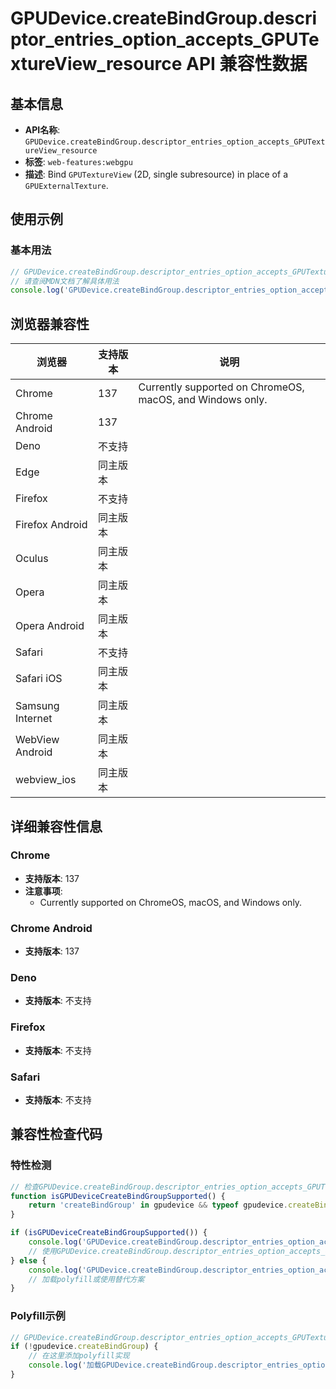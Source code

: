 # GPUDevice.createBindGroup.descriptor_entries_option_accepts_GPUTextureView_resource API 兼容性数据

## 基本信息

- **API名称**: `GPUDevice.createBindGroup.descriptor_entries_option_accepts_GPUTextureView_resource`
- **标签**: `web-features:webgpu`
- **描述**: Bind `GPUTextureView` (2D, single subresource) in place of a `GPUExternalTexture`.

## 使用示例

### 基本用法

```javascript
// GPUDevice.createBindGroup.descriptor_entries_option_accepts_GPUTextureView_resource 使用示例
// 请查阅MDN文档了解具体用法
console.log('GPUDevice.createBindGroup.descriptor_entries_option_accepts_GPUTextureView_resource API');
```

## 浏览器兼容性

| 浏览器 | 支持版本 | 说明 |
|--------|----------|------|
| Chrome | 137 | Currently supported on ChromeOS, macOS, and Windows only. |
| Chrome Android | 137 |  |
| Deno | 不支持 |  |
| Edge | 同主版本 |  |
| Firefox | 不支持 |  |
| Firefox Android | 同主版本 |  |
| Oculus | 同主版本 |  |
| Opera | 同主版本 |  |
| Opera Android | 同主版本 |  |
| Safari | 不支持 |  |
| Safari iOS | 同主版本 |  |
| Samsung Internet | 同主版本 |  |
| WebView Android | 同主版本 |  |
| webview_ios | 同主版本 |  |

## 详细兼容性信息

### Chrome

- **支持版本**: 137
- **注意事项**:
  - Currently supported on ChromeOS, macOS, and Windows only.

### Chrome Android

- **支持版本**: 137

### Deno

- **支持版本**: 不支持

### Firefox

- **支持版本**: 不支持

### Safari

- **支持版本**: 不支持

## 兼容性检查代码

### 特性检测

```javascript
// 检查GPUDevice.createBindGroup.descriptor_entries_option_accepts_GPUTextureView_resource是否支持
function isGPUDeviceCreateBindGroupSupported() {
    return 'createBindGroup' in gpudevice && typeof gpudevice.createBindGroup === 'function';
}

if (isGPUDeviceCreateBindGroupSupported()) {
    console.log('GPUDevice.createBindGroup.descriptor_entries_option_accepts_GPUTextureView_resource 支持');
    // 使用GPUDevice.createBindGroup.descriptor_entries_option_accepts_GPUTextureView_resource
} else {
    console.log('GPUDevice.createBindGroup.descriptor_entries_option_accepts_GPUTextureView_resource 不支持，需要polyfill');
    // 加载polyfill或使用替代方案
}
```

### Polyfill示例

```javascript
// GPUDevice.createBindGroup.descriptor_entries_option_accepts_GPUTextureView_resource polyfill
if (!gpudevice.createBindGroup) {
    // 在这里添加polyfill实现
    console.log('加载GPUDevice.createBindGroup.descriptor_entries_option_accepts_GPUTextureView_resource polyfill');
}
```

